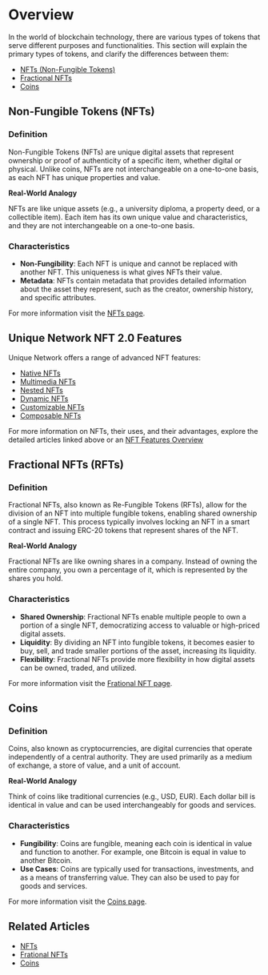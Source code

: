 # Overview

In the world of blockchain technology, there are various types of tokens that serve different purposes and functionalities. This section will explain the primary types of tokens, and clarify the differences between them: 
- [NFTs (Non-Fungible Tokens)](#non-fungible-tokens-nfts)
- [Fractional NFTs](#fractional-nfts-rfts)
- [Coins](#coins)

## Non-Fungible Tokens (NFTs)

### Definition
Non-Fungible Tokens (NFTs) are unique digital assets that represent ownership or proof of authenticity of a specific item, whether digital or physical. Unlike coins, NFTs are not interchangeable on a one-to-one basis, as each NFT has unique properties and value.

**Real-World Analogy**

NFTs are like unique assets (e.g., a university diploma, a property deed, or a collectible item). Each item has its own unique value and characteristics, and they are not interchangeable on a one-to-one basis.

### Characteristics
- **Non-Fungibility**: Each NFT is unique and cannot be replaced with another NFT. This uniqueness is what gives NFTs their value.
- **Metadata**: NFTs contain metadata that provides detailed information about the asset they represent, such as the creator, ownership history, and specific attributes.

For more information visit the [NFTs page](./nft.md).

## Unique Network NFT 2.0 Features
Unique Network offers a range of advanced NFT features:

- [Native NFTs](../nft-features/native.md)
- [Multimedia NFTs](../nft-features/multimedia.md)
- [Nested NFTs](../nft-features/nested.md)
- [Dynamic NFTs](../nft-features/dynamic.md)
- [Customizable NFTs](../nft-features/customizable.md)
- [Composable NFTs](../nft-features/composable.md)

For more information on NFTs, their uses, and their advantages, explore the detailed articles linked above or an [NFT Features Overview](../nft-features/overview.md)

## Fractional NFTs (RFTs)

### Definition
Fractional NFTs, also known as Re-Fungible Tokens (RFTs), allow for the division of an NFT into multiple fungible tokens, enabling shared ownership of a single NFT. This process typically involves locking an NFT in a smart contract and issuing ERC-20 tokens that represent shares of the NFT.

**Real-World Analogy**

Fractional NFTs are like owning shares in a company. Instead of owning the entire company, you own a percentage of it, which is represented by the shares you hold.

### Characteristics
- **Shared Ownership**: Fractional NFTs enable multiple people to own a portion of a single NFT, democratizing access to valuable or high-priced digital assets.
- **Liquidity**: By dividing an NFT into fungible tokens, it becomes easier to buy, sell, and trade smaller portions of the asset, increasing its liquidity.
- **Flexibility**: Fractional NFTs provide more flexibility in how digital assets can be owned, traded, and utilized.

For more information visit the [Frational NFT page](./rft.md).

## Coins

### Definition
Coins, also known as cryptocurrencies, are digital currencies that operate independently of a central authority. They are used primarily as a medium of exchange, a store of value, and a unit of account.

**Real-World Analogy**

Think of coins like traditional currencies (e.g., USD, EUR). Each dollar bill is identical in value and can be used interchangeably for goods and services.

### Characteristics
- **Fungibility**: Coins are fungible, meaning each coin is identical in value and function to another. For example, one Bitcoin is equal in value to another Bitcoin.
- **Use Cases**: Coins are typically used for transactions, investments, and as a means of transferring value. They can also be used to pay for goods and services.

For more information visit the [Coins page](./coins.md).

## Related Articles

- [NFTs](./nft.md)
- [Frational NFTs](./rft.md)
- [Coins](./coins.md)



